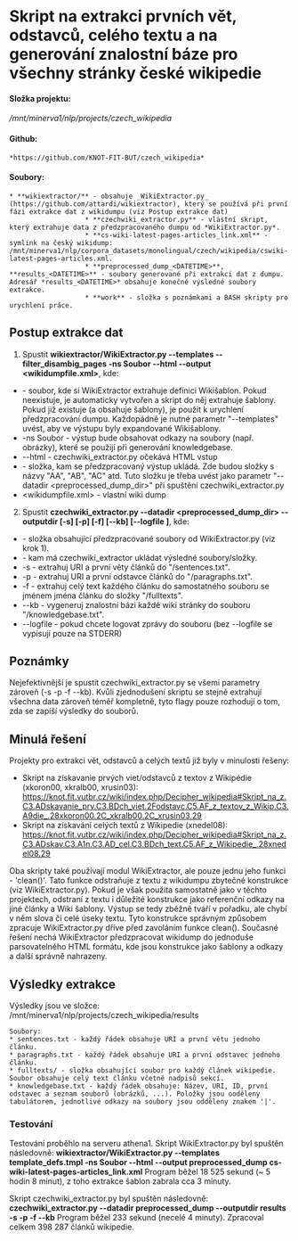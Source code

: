 # Skript na extrakci prvních vět, odstavců, celého textu a na generování znalostní báze pro všechny stránky české wikipedie

#### Složka projektu:
  */mnt/minerva1/nlp/projects/czech_wikipedia*
#### Github:
    *https://github.com/KNOT-FIT-BUT/czech_wikipedia*

#### Soubory:
	* **wikiextractor/** - obsahuje _WikiExtractor.py_ (https://github.com/attardi/wikiextractor), který se používá při první fázi extrakce dat z wikidumpu (viz Postup extrakce dat)
					   * **czechwiki_extractor.py** - vlastní skript, který extrahuje data z předzpracovaného dumpu od *WikiExtractor.py*.
					   * **cs-wiki-latest-pages-articles_link.xml** - symlink na český wikidump: /mnt/minerva1/nlp/corpora_datasets/monolingual/czech/wikipedia/cswiki-latest-pages-articles.xml.
					   * **preprocessed_dump_<DATETIME>**, **results_<DATETIME>** - soubory generované při extrakci dat z dumpu. Adresář *results_<DATETIME>* obsahuje konečné výsledné soubory extrakce.
					   * **work** - složka s poznámkami a BASH skripty pro urychlení práce.
## Postup extrakce dat

1) Spustit **wikiextractor/WikiExtractor.py --templates --filter_disambig_pages <templatefile> -ns Soubor --html --output <outputdir> <wikidumpfile.xml>**, kde:
* <templatefile> - soubor, kde si WikiExtractor extrahuje definici Wikišablon. Pokud neexistuje, je automaticky vytvořen a skript do něj extrahuje šablony. Pokud již existuje (a obsahuje šablony), je použit k urychlení předzpracování dumpu. Každopádně je nutné parametr "--templates" uvést, aby ve výstupu byly expandované Wikišablony.
* -ns Soubor - výstup bude obsahovat odkazy na soubory (např. obrázky), které se použijí při generování knowledgebase.
* --html - czechwiki_extractor.py očekává HTML vstup
* <outputdir> - složka, kam se předzpracovaný výstup ukládá. Zde budou složky s názvy "AA", "AB", "AC" atd. Tuto složku je třeba uvést jako parametr "--datadir <preprocessed_dump_dir>" při spuštění czechwiki_extractor.py
* <wikidumpfile.xml> - vlastní wiki dump

2) Spustit **czechwiki_extractor.py --datadir <preprocessed_dump_dir> --outputdir <outputdir> [-s] [-p] [-f] [--kb] [--logfile <logfile>]**, kde:
* <dumpdir> - složka obsahující předzpracované soubory od WikiExtractor.py (viz krok 1).
* <outputdir> - kam má czechwiki_extractor ukládat výsledné soubory/složky.
* -s - extrahuj URI a první věty článků do "<outputdir>/sentences.txt".
* -p - extrahuj URI a první odstavce článků do "<outputdir>/paragraphs.txt".
* -f - extrahuj celý text každého článku do samostatného souboru se jménem jména článku do složky "<outputdir>/fulltexts". 
* --kb - vygeneruj znalostní bázi každé wiki stránky do souboru "<outputdir>/knowledgebase.txt".
* --logfile <logfile> - pokud chcete logovat zprávy do souboru (bez --logfile se vypisují pouze na STDERR)

## Poznámky

Nejefektivnější je spustit czechwiki_extractor.py se všemi parametry zároveň (-s -p -f --kb). Kvůli zjednodušení skriptu se stejně extrahují všechna data zároveň téměř kompletně, tyto flagy pouze rozhodují o tom, zda se zapíší výsledky do souborů.

## Minulá řešení

Projekty pro extrakci vět, odstavců a celých textů již byly v minulosti řešeny:
* Skript na získavanie prvých viet/odstavců z textov z Wikipédie (xkoron00, xkralb00, xrusin03): https://knot.fit.vutbr.cz/wiki/index.php/Decipher_wikipedia#Skript_na_z.C3.ADskavanie_prv.C3.BDch_viet.2Fodstavc.C5.AF_z_textov_z_Wikip.C3.A9die_.28xkoron00.2C_xkralb00.2C_xrusin03.29
* Skript na získavání celých textů z Wikipedie (xnedel08): https://knot.fit.vutbr.cz/wiki/index.php/Decipher_wikipedia#Skript_na_z.C3.ADskav.C3.A1n.C3.AD_cel.C3.BDch_text.C5.AF_z_Wikipedie_.28xnedel08.29

Oba skripty také používají modul WikiExtractor, ale pouze jednu jeho funkci - 'clean()'. Tato funkce odstraňuje z textu z wikidumpu zbytečné konstrukce (viz WikiExtractor.py). Pokud je však použita samostatně jako v těchto projektech, odstraní z textu i důležité konstrukce jako referenční odkazy na jiné články a Wiki šablony. Výstup se tedy zběžně tváří v pořadku, ale chybí v něm slova či celé úseky textu. Tyto konstrukce správným způsobem zpracuje WikiExtractor.py dříve před zavoláním funkce clean().
Současné řešení nechá WikiExtractor předzpracovat wikidump do jednoduše parsovatelného HTML formátu, kde jsou konstrukce jako šablony a odkazy a další správně nahrazeny.

## Výsledky extrakce

Výsledky jsou ve složce:
    /mnt/minerva1/nlp/projects/czech_wikipedia/results

	Soubory:
	* sentences.txt - každý řádek obsahuje URI a první větu jednoho článku.
	* paragraphs.txt - každý řádek obsahuje URI a první odstavec jednoho článku. 
	* fulltexts/ - složka obsahující soubor pro každý článek wikipedie. Soubor obsahuje celý text článku včetně nadpisů sekcí.
	* knowledgebase.txt - každý řádek obsahuje: Název, URI, ID, první odstavec a seznam souborů (obrázků, ...). Položky jsou ooděleny tabulátorem, jednotlivé odkazy na soubory jsou odděleny znakem '|'.

### Testování 
Testování proběhlo na serveru athena1.
Skript WikiExtractor.py byl spuštěn následovně:
   **wikiextractor/WikiExtractor.py --templates template_defs.tmpl -ns Soubor --html --output preprocessed_dump cs-wiki-latest-pages-articles_link.xml**
   Program běžel 18 525 sekund (~ 5 hodin 8 minut), z toho extrakce šablon zabrala cca 3 minuty.

   Skript czechwiki_extractor.py byl spuštěn následovně:
       **czechwiki_extractor.py --datadir preprocessed_dump --outputdir results -s -p -f --kb**
	   Program běžel 233 sekund (necelé 4 minuty). Zpracoval celkem 398 287 článků wikipedie.

